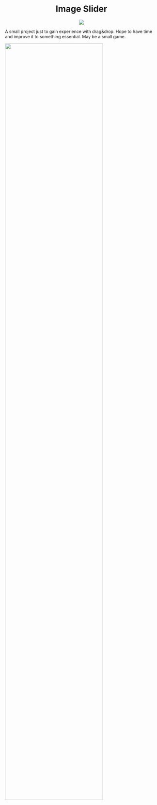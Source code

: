 <h1 align="center">Image Slider</h1>
<p align="center">

<img src="https://img.shields.io/badge/madeBy-leningram-blue" >

A small project just to gain experience with drag&drop. Hope to have time and improve it to something essential. May be a small game.

<img src="https://i.ibb.co/YjYknLV/bandicam-2021-06-15-23-12-02-429-online-video-cutter-com.gif" width="80%">
